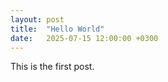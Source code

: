 ```yaml
---
layout: post
title:  "Hello World"
date:   2025-07-15 12:00:00 +0300
---
```


This is the first post.
